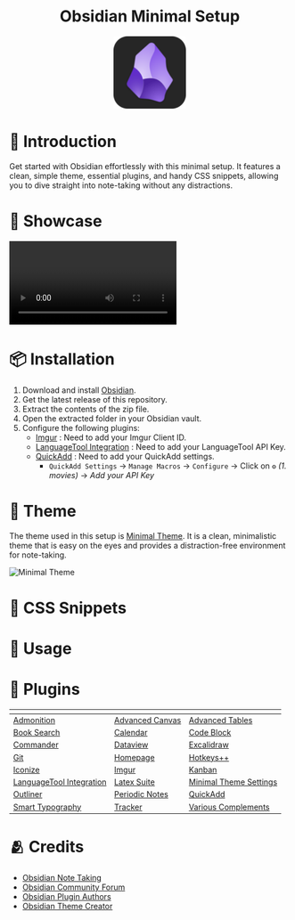 <h1 align="center">Obsidian Minimal Setup</h1>

<p align="center">
<img src="https://raw.githubusercontent.com/DhananjayPorwal/obsidian-minimal-setup/main/Images/obsidian-icon.png" height="130" width="130"/>
</p>

# 👋 Introduction

Get started with Obsidian effortlessly with this minimal setup. It features a clean, simple theme, essential plugins, and handy CSS snippets, allowing you to dive straight into note-taking without any distractions.

# 🌆 Showcase

<!-- ![obsidian-showcase-video](Images/obsidian-showcase-video.gif) -->

<video>
  <source src="Images/obsidian-showcase-video.mp4" type="video/mp4">
</video>

# 📦 Installation

1. Download and install [Obsidian](https://obsidian.md/).
2. Get the latest release of this repository.
3. Extract the contents of the zip file.
4. Open the extracted folder in your Obsidian vault.
5. Configure the following plugins:
   - [Imgur](obsidian://show-plugin?id=obsidian-imgur-plugin) : Need to add your Imgur Client ID.
   - [LanguageTool Integration](obsidian://show-plugin?id=obsidian-languagetool-plugin) : Need to add your LanguageTool API Key.
   - [QuickAdd](obsidian://show-plugin?id=quickadd) : Need to add your QuickAdd settings.
     - `QuickAdd Settings` -> `Manage Macros` -> `Configure` -> Click on `⚙️` _(1. movies)_ -> _Add your API Key_

# 🎨 Theme

The theme used in this setup is [Minimal Theme](https://minimal.guide). It is a clean, minimalistic theme that is easy on the eyes and provides a distraction-free environment for note-taking.

![Minimal Theme](https://publish-01.obsidian.md/access/342b33803baa5ad0055c9141648edad3/Images/minimal-variants.png)

# 🎨 CSS Snippets

# 📝 Usage

# 🧩 Plugins

<!-- | Name                                                                               |                                                               |                                                                               |
| ---------------------------------------------------------------------------------- | ------------------------------------------------------------- | ----------------------------------------------------------------------------- |
| [Admonition](obsidian://show-plugin?id=obsidian-admonition)                        | [Advanced Canvas](obsidian://show-plugin?id=advanced-canvas)  | [Advanced Tables](obsidian://show-plugin?id=table-editor-obsidian)            |
| [Book Search](obsidian://show-plugin?id=obsidian-book-search-plugin)               | [Calendar](obsidian://show-plugin?id=calendar)                | [Code Block](obsidian://show-plugin?id=code-block-plugin)                     |
| [Commander](obsidian://show-plugin?id=cmdr)                                        | [Dataview](obsidian://show-plugin?id=dataview)                | [Excalidraw](obsidian://show-plugin?id=obsidian-excalidraw-plugin)            |
| [Git](obsidian://show-plugin?id=obsidian-git)                                      | [Homepage](obsidian://show-plugin?id=homepage)                | [Hotkeys++](obsidian://show-plugin?id=hotkeysplus-obsidian)                   |
| [Iconize](obsidian://show-plugin?id=obsidian-icon-folder)                          | [Imgur](obsidian://show-plugin?id=obsidian-imgur-plugin)      | [Kanban](obsidian://show-plugin?id=obsidian-kanban)                           |
| [LanguageTool Integration](obsidian://show-plugin?id=obsidian-languagetool-plugin) | [Latex Suite](obsidian://show-plugin?id=obsidian-latex-suite) | [Minimal Theme Settings](obsidian://show-plugin?id=obsidian-minimal-settings) |
| [Outliner](obsidian://show-plugin?id=obsidian-outliner)                            | [Periodic Notes](obsidian://show-plugin?id=periodic-notes)    | [QuickAdd](obsidian://show-plugin?id=quickadd)                                |
| [Smart Typography](obsidian://show-plugin?id=obsidian-smart-typography)            | [Tracker](obsidian://show-plugin?id=obsidian-tracker)         | [Various Complements](obsidian://show-plugin?id=various-complements)          | -->

<table>
  <thead>
    <tr>
      <th></th>
      <th></th>
      <th></th>
    </tr>
  </thead>
  <tbody>
    <tr>
      <td><a href="obsidian://show-plugin?id=obsidian-admonition">Admonition</a></td>
      <td><a href="obsidian://show-plugin?id=advanced-canvas">Advanced Canvas</a></td>
      <td><a href="obsidian://show-plugin?id=table-editor-obsidian">Advanced Tables</a></td>
    </tr>
    <tr>
      <td><a href="obsidian://show-plugin?id=obsidian-book-search-plugin">Book Search</a></td>
      <td><a href="obsidian://show-plugin?id=calendar">Calendar</a></td>
      <td><a href="obsidian://show-plugin?id=code-block-plugin">Code Block</a></td>
    </tr>
    <tr>
      <td><a href="obsidian://show-plugin?id=cmdr">Commander</a></td>
      <td><a href="obsidian://show-plugin?id=dataview">Dataview</a></td>
      <td><a href="obsidian://show-plugin?id=obsidian-excalidraw-plugin">Excalidraw</a></td>
    </tr>
    <tr>
      <td><a href="obsidian://show-plugin?id=obsidian-git">Git</a></td>
      <td><a href="obsidian://show-plugin?id=homepage">Homepage</a></td>
      <td><a href="obsidian://show-plugin?id=hotkeysplus-obsidian">Hotkeys++</a></td>
    </tr>
    <tr>
      <td><a href="obsidian://show-plugin?id=obsidian-icon-folder">Iconize</a></td>
      <td><a href="obsidian://show-plugin?id=obsidian-imgur-plugin">Imgur</a></td>
      <td><a href="obsidian://show-plugin?id=obsidian-kanban">Kanban</a></td>
    </tr>
    <tr>
      <td><a href="obsidian://show-plugin?id=obsidian-languagetool-plugin">LanguageTool Integration</a></td>
      <td><a href="obsidian://show-plugin?id=obsidian-latex-suite">Latex Suite</a></td>
      <td><a href="obsidian://show-plugin?id=obsidian-minimal-settings">Minimal Theme Settings</a></td>
    </tr>
    <tr>
      <td><a href="obsidian://show-plugin?id=obsidian-outliner">Outliner</a></td>
      <td><a href="obsidian://show-plugin?id=periodic-notes">Periodic Notes</a></td>
      <td><a href="obsidian://show-plugin?id=quickadd">QuickAdd</a></td>
    </tr>
    <tr>
      <td><a href="obsidian://show-plugin?id=obsidian-smart-typography">Smart Typography</a></td>
      <td><a href="obsidian://show-plugin?id=obsidian-tracker">Tracker</a></td>
      <td><a href="obsidian://show-plugin?id=various-complements">Various Complements</a></td>
    </tr>
  </tbody>
</table>

# 🫂 Credits

- [Obsidian Note Taking](https://obsidian.md/)
- [Obsidian Community Forum](https://forum.obsidian.md/)
- [Obsidian Plugin Authors](https://obsidian.md/plugins)
- [Obsidian Theme Creator](https://minimal.guide/home)
